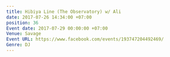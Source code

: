 ```yaml
---
title: Hibiya Line (The Observatory) w/ Ali
date: 2017-07-26 14:34:00 +07:00
position: 36
Event date: 2017-07-29 00:00:00 +07:00
Venue: Savage
Event URL: https://www.facebook.com/events/193747204492469/
Genre: DJ
---
```


